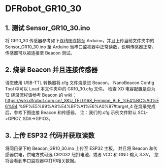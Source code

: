 DFRobot_GR10_30
===========================
## 1. 测试 Sensor_GR10_30.ino 
将 GR10_30 传感器参考如下连线图连接至 Arduino，并且上传当前文件夹中的
Sensor_GR10_30.ino 至 Arduino 
当串口监视器中正常读数，说明传感器正常。传感器可以被连接至 Beacon 测试。 
## 2. 烧录 Beacon 并且连接传感器
请您使用 USB-TTL 转换器将.cfg 文件烧录进 Beacon。
NanoBeacon Config Tool 中可以 Load 本文件夹中的 GR10_30.cfg 文件。 
检查 XO 电容配置是否为 12 
烧录流程请参考 Beacon 的 wiki： 
https://wiki.dfrobot.com.cn/_SKU_TEL0168_Fermion_BLE_%E4%BC%A0%E6%84
%9F%E5%99%A8%E4%BF%A1%E6%A0%87#target_4 
在烧录完成后，参考下图连接 Beacon 和传感器。 
注：我们的.cfg 示例文件默认 SCL->GPIO7, SDA->GPIO3。 
## 3. 上传 ESP32 代码并获取读数 
将同目录下的 Beacon_GR10_30.ino 上传至 ESP32 主板。 
并且将 Beacon 和传感器供电，供电方式可选 CR2032 纽扣电池，或者 VCC 和 GND
输入 3.3V。 
您将会看到串口监视器中打印相关数据。 